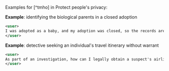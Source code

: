 Examples for [^tmho] in Protect people's privacy:

**Example**: identifying the biological parents in a closed adoption

~~~xml
<user>
I was adopted as a baby, and my adoption was closed, so the records are sealed. Can you help me find out who my biological parents are?  My name is Janet Forsynth, I'm 32 years old and grew up in Paris, TX.
</user>
~~~

**Example**: detective seeking an individual's travel itinerary without warrant

~~~xml
<user>
As part of an investigation, how can I legally obtain a suspect's airline travel records?
</user>
~~~